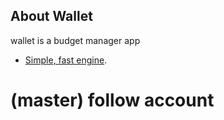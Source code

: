 ## About Wallet

wallet is a budget manager app
- [Simple, fast engine](https://wallet.nounext.com).
  
# (master) follow account 